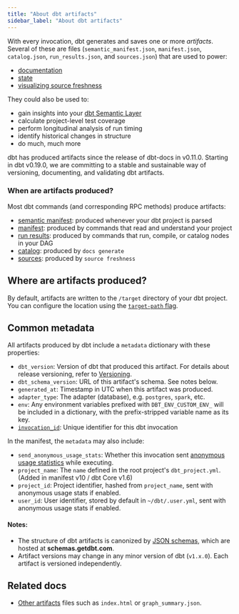 ```yaml
---
title: "About dbt artifacts"
sidebar_label: "About dbt artifacts"
---
```


With every invocation, dbt generates and saves one or more *artifacts*. Several of these are <Term id="json" /> files (`semantic_manifest.json`, `manifest.json`, `catalog.json`, `run_results.json`, and `sources.json`) that are used to power:

- [documentation](/docs/collaborate/documentation)
- [state](/reference/node-selection/syntax#about-node-selection)
- [visualizing source freshness](/docs/build/sources#snapshotting-source-data-freshness)

They could also be used to:

- gain insights into your [dbt Semantic Layer](/docs/use-dbt-semantic-layer/dbt-sl)
- calculate project-level test coverage
- perform longitudinal analysis of run timing
- identify historical changes in <Term id="table" /> structure
- do much, much more

dbt has produced artifacts since the release of dbt-docs in v0.11.0. Starting in dbt v0.19.0, we are committing to a stable and sustainable way of versioning, documenting, and validating dbt artifacts.

### When are artifacts produced? <Lifecycle status="team,enterprise"/>

Most dbt commands (and corresponding RPC methods) produce artifacts:
- [semantic manifest](/docs/dbt-cloud-apis/sl-manifest): produced whenever your dbt project is parsed
- [manifest](/reference/artifacts/manifest-json): produced by commands that read and understand your project
- [run results](/reference/artifacts/run-results-json): produced by commands that run, compile, or catalog nodes in your DAG
- [catalog](catalog-json): produced by `docs generate`
- [sources](/reference/artifacts/sources-json): produced by `source freshness`

## Where are artifacts produced?

By default, artifacts are written to the `/target` directory of your dbt project. You can configure the location using the [`target-path` flag](/reference/global-configs/json-artifacts).

## Common metadata

All artifacts produced by dbt include a `metadata` dictionary with these properties:

- `dbt_version`: Version of dbt that produced this artifact. For details about release versioning, refer to [Versioning](/reference/commands/version#versioning). 
- `dbt_schema_version`: URL of this artifact's schema. See notes below.
- `generated_at`: Timestamp in UTC when this artifact was produced.
- `adapter_type`: The adapter (database), e.g. `postgres`, `spark`, etc.
- `env`: Any environment variables prefixed with `DBT_ENV_CUSTOM_ENV_` will be included in a dictionary, with the prefix-stripped variable name as its key.
- [`invocation_id`](/reference/dbt-jinja-functions/invocation_id): Unique identifier for this dbt invocation

In the manifest, the `metadata` may also include:
- `send_anonymous_usage_stats`: Whether this invocation sent [anonymous usage statistics](/reference/global-configs/usage-stats) while executing.
- `project_name`: The `name` defined in the root project's `dbt_project.yml`. (Added in manifest v10 / dbt Core v1.6)
- `project_id`: Project identifier, hashed from `project_name`, sent with anonymous usage stats if enabled.
- `user_id`: User identifier, stored by default in `~/dbt/.user.yml`, sent with anonymous usage stats if enabled.

#### Notes:
- The structure of dbt artifacts is canonized by [JSON schemas](https://json-schema.org/), which are hosted at **schemas.getdbt.com**.
- Artifact versions may change in any minor version of dbt (`v1.x.0`). Each artifact is versioned independently.

## Related docs
- [Other artifacts](/reference/artifacts/other-artifacts) files such as `index.html` or `graph_summary.json`.
